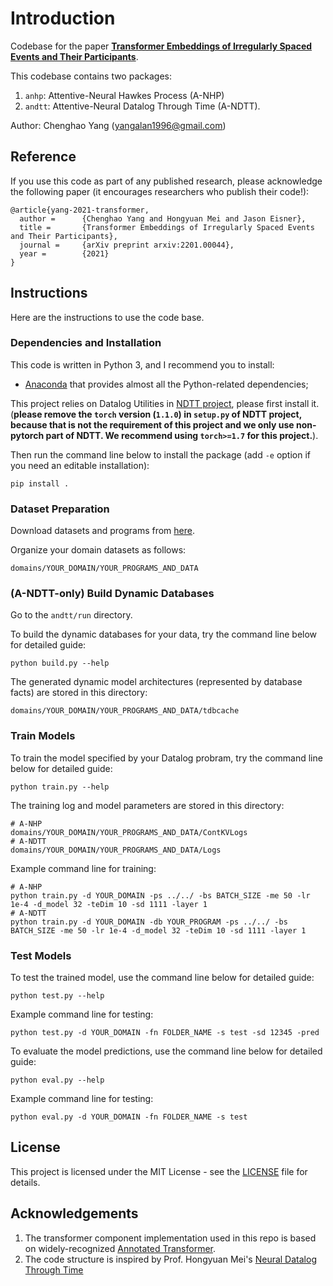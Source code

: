 # Introduction

Codebase for the paper [**Transformer Embeddings of Irregularly Spaced Events and Their Participants**](https://arxiv.org/abs/2201.00044).

This codebase contains two packages:
1. `anhp`: Attentive-Neural Hawkes Process (A-NHP)
2. `andtt`: Attentive-Neural Datalog Through Time (A-NDTT). 

Author: Chenghao Yang (yangalan1996@gmail.com)

## Reference
If you use this code as part of any published research, please acknowledge the following paper (it encourages researchers who publish their code!):

```
@article{yang-2021-transformer,
  author =      {Chenghao Yang and Hongyuan Mei and Jason Eisner},
  title =       {Transformer Embeddings of Irregularly Spaced Events and Their Participants},
  journal =     {arXiv preprint arxiv:2201.00044},
  year =        {2021}
}
```


## Instructions
Here are the instructions to use the code base.

### Dependencies and Installation
This code is written in Python 3, and I recommend you to install:
* [Anaconda](https://www.continuum.io/) that provides almost all the Python-related dependencies;

This project relies on Datalog Utilities in [NDTT project](https://github.com/hongyuanmei/neural-datalog-through-time), please first install it.
(**please remove the `torch` version (`1.1.0`) in `setup.py` of NDTT project, because that is not the requirement of this project and we only use non-pytorch part of NDTT. We recommend using `torch>=1.7` for this project.**).

Then run the command line below to install the package (add `-e` option if you need an editable installation):
```
pip install .
```

### Dataset Preparation
Download datasets and programs from [here](https://drive.google.com/drive/folders/17vtQdx3d1wR-SADSMamt4E2mqHfEOu9q).

Organize your domain datasets as follows:
```
domains/YOUR_DOMAIN/YOUR_PROGRAMS_AND_DATA
```

### (A-NDTT-only) Build Dynamic Databases
Go to the `andtt/run` directory. 

To build the dynamic databases for your data, try the command line below for detailed guide: 
```
python build.py --help
```

The generated dynamic model architectures (represented by database facts) are stored in this directory: 
```
domains/YOUR_DOMAIN/YOUR_PROGRAMS_AND_DATA/tdbcache
```


### Train Models
To train the model specified by your Datalog probram, try the command line below for detailed guide:
```
python train.py --help
```

The training log and model parameters are stored in this directory: 
```
# A-NHP
domains/YOUR_DOMAIN/YOUR_PROGRAMS_AND_DATA/ContKVLogs
# A-NDTT
domains/YOUR_DOMAIN/YOUR_PROGRAMS_AND_DATA/Logs
```

Example command line for training:
```
# A-NHP
python train.py -d YOUR_DOMAIN -ps ../../ -bs BATCH_SIZE -me 50 -lr 1e-4 -d_model 32 -teDim 10 -sd 1111 -layer 1
# A-NDTT
python train.py -d YOUR_DOMAIN -db YOUR_PROGRAM -ps ../../ -bs BATCH_SIZE -me 50 -lr 1e-4 -d_model 32 -teDim 10 -sd 1111 -layer 1
```

### Test Models
To test the trained model, use the command line below for detailed guide: 
```
python test.py --help
```

Example command line for testing:

```
python test.py -d YOUR_DOMAIN -fn FOLDER_NAME -s test -sd 12345 -pred
```

To evaluate the model predictions, use the command line below for detailed guide: 
```
python eval.py --help
```

Example command line for testing:

```
python eval.py -d YOUR_DOMAIN -fn FOLDER_NAME -s test
```

## License

This project is licensed under the MIT License - see the [LICENSE](LICENSE) file for details.

## Acknowledgements
1. The transformer component implementation used in this repo is based on widely-recognized [Annotated Transformer](https://nlp.seas.harvard.edu/2018/04/03/attention.html
). 
1. The code structure is inspired by Prof. Hongyuan Mei's [Neural Datalog Through Time](https://github.com/HMEIatJHU/neural-datalog-through-time.git)



